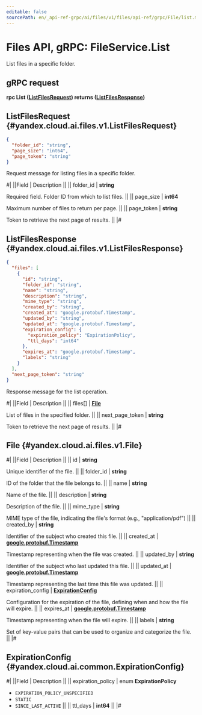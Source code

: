 ```yaml
---
editable: false
sourcePath: en/_api-ref-grpc/ai/files/v1/files/api-ref/grpc/File/list.md
---
```


# Files API, gRPC: FileService.List

List files in a specific folder.

## gRPC request

**rpc List ([ListFilesRequest](#yandex.cloud.ai.files.v1.ListFilesRequest)) returns ([ListFilesResponse](#yandex.cloud.ai.files.v1.ListFilesResponse))**

## ListFilesRequest {#yandex.cloud.ai.files.v1.ListFilesRequest}

```json
{
  "folder_id": "string",
  "page_size": "int64",
  "page_token": "string"
}
```

Request message for listing files in a specific folder.

#|
||Field | Description ||
|| folder_id | **string**

Required field. Folder ID from which to list files. ||
|| page_size | **int64**

Maximum number of files to return per page. ||
|| page_token | **string**

Token to retrieve the next page of results. ||
|#

## ListFilesResponse {#yandex.cloud.ai.files.v1.ListFilesResponse}

```json
{
  "files": [
    {
      "id": "string",
      "folder_id": "string",
      "name": "string",
      "description": "string",
      "mime_type": "string",
      "created_by": "string",
      "created_at": "google.protobuf.Timestamp",
      "updated_by": "string",
      "updated_at": "google.protobuf.Timestamp",
      "expiration_config": {
        "expiration_policy": "ExpirationPolicy",
        "ttl_days": "int64"
      },
      "expires_at": "google.protobuf.Timestamp",
      "labels": "string"
    }
  ],
  "next_page_token": "string"
}
```

Response message for the list operation.

#|
||Field | Description ||
|| files[] | **[File](#yandex.cloud.ai.files.v1.File)**

List of files in the specified folder. ||
|| next_page_token | **string**

Token to retrieve the next page of results. ||
|#

## File {#yandex.cloud.ai.files.v1.File}

#|
||Field | Description ||
|| id | **string**

Unique identifier of the file. ||
|| folder_id | **string**

ID of the folder that the file belongs to. ||
|| name | **string**

Name of the file. ||
|| description | **string**

Description of the file. ||
|| mime_type | **string**

MIME type of the file, indicating the file's format (e.g., "application/pdf") ||
|| created_by | **string**

Identifier of the subject who created this file. ||
|| created_at | **[google.protobuf.Timestamp](https://developers.google.com/protocol-buffers/docs/reference/google.protobuf#timestamp)**

Timestamp representing when the file was created. ||
|| updated_by | **string**

Identifier of the subject who last updated this file. ||
|| updated_at | **[google.protobuf.Timestamp](https://developers.google.com/protocol-buffers/docs/reference/google.protobuf#timestamp)**

Timestamp representing the last time this file was updated. ||
|| expiration_config | **[ExpirationConfig](#yandex.cloud.ai.common.ExpirationConfig)**

Configuration for the expiration of the file, defining when and how the file will expire. ||
|| expires_at | **[google.protobuf.Timestamp](https://developers.google.com/protocol-buffers/docs/reference/google.protobuf#timestamp)**

Timestamp representing when the file will expire. ||
|| labels | **string**

Set of key-value pairs that can be used to organize and categorize the file. ||
|#

## ExpirationConfig {#yandex.cloud.ai.common.ExpirationConfig}

#|
||Field | Description ||
|| expiration_policy | enum **ExpirationPolicy**

- `EXPIRATION_POLICY_UNSPECIFIED`
- `STATIC`
- `SINCE_LAST_ACTIVE` ||
|| ttl_days | **int64** ||
|#
